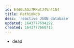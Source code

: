 ```yaml
---
id: E4dGLAGz7RKwtJ4Vn41N4
title: Rethinkdb
desc: 'reactive JSON database'
updated: 1643777694192
created: 1643777660715
---
```


- dead
